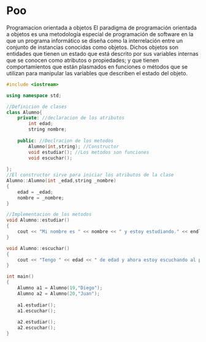# Poo
Programacion orientada a objetos
El paradigma de programación orientada a objetos es una metodología especial de programación de software en la que un programa informático se diseña como la interrelación entre un conjunto de instancias conocidas como objetos. Dichos objetos son entidades que tienen un estado que está descrito por sus variables internas que se conocen como atributos o propiedades; y que tienen comportamientos que están plasmados en funciones o métodos que se utilizan para manipular las variables que describen el estado del objeto.


```c++
#include <iostream>

using namespace std;

//Definicion de clases
class Alumno{
	private: //declaracion de los atributos
		int edad;
		string nombre;
		
	public: //Declracion de los metodos
		Alumno(int,string); //Constructor
		void estudiar(); //Los metodos son funciones
		void escuchar();
		
};
//El constructor sirve para iniciar los atributos de la clase
Alumno::Alumno(int _edad,string _nombre)
{
	edad = _edad;
	nombre = _nombre;
}

//Implementacion de los metodos
void Alumno::estudiar()
{
	cout << "Mi nombre es " << nombre << " y estoy estudiando." << endl;
}

void Alumno::escuchar()
{
	cout << "Tengo " << edad << " de edad y ahora estoy escuchando al profesor " << endl;
}

int main()
{
	Alumno a1 = Alumno(19,"Diego");
	Alumno a2 = Alumno(20,"Juan");
	
	a1.estudiar();
	a1.escuchar();
	
	a2.estudiar();
	a2.escuchar();
}
```

